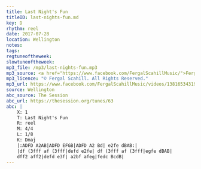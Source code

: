 ```yaml
---
title: Last Night's Fun
titleID: last-nights-fun.md
key: D
rhythm: reel
date: 2017-07-28
location: Wellington
notes:
tags:
regtuneoftheweek:
slowtuneoftheweek:
mp3_file: /mp3/last-nights-fun.mp3
mp3_source: <a href="https://www.facebook.com/FergalScahillMusic/">Fergal Scahill</a>, member of <a href="http://www.webanjo3.com/">We Banjo 3</a>
mp3_licence: "© Fergal Scahill. All Rights Reserved."
mp3_url: https://www.facebook.com/FergalScahillMusic/videos/1381653431930988/
source: Wellington
abc_source: The Session
abc_url: https://thesession.org/tunes/63
abc: |
    X: 1
    T: Last Night's Fun
    R: reel
    M: 4/4
    L: 1/8
    K: Dmaj
    |:ADFD A2AB|ADFD EFGB|ADFD A2 Bd| e2fe dBAB:|
    |df (3fff af (3fff|defd e2fe| df (3fff af (3fff|egfe dBAB|
    dff2 aff2|defd e3f| a2bf afeg|fedc BcdB|
---
```

